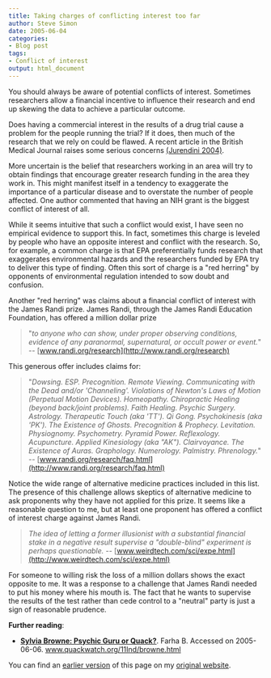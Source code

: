 ```yaml
---
title: Taking charges of conflicting interest too far
author: Steve Simon
date: 2005-06-04
categories:
- Blog post
tags:
- Conflict of interest
output: html_document
---
```

You should always be aware of potential conflicts of interest. Sometimes
researchers allow a financial incentive to influence their research and
end up skewing the data to achieve a particular outcome.

Does having a commercial interest in the results of a drug trial cause a
problem for the people running the trial? If it does, then much of the
research that we rely on could be flawed. A recent article in the
British Medical Journal raises some serious concerns [(Jurendini
2004)](http://www.ncbi.nlm.nih.gov/entrez/query.fcgi?cmd=Retrieve&db=PubMed&list_uids=15073072&dopt=Abstract).

More uncertain is the belief that researchers working in an area will
try to obtain findings that encourage greater research funding in the
area they work in. This might manifest itself in a tendency to
exaggerate the importance of a particular disease and to overstate the
number of people affected. One author commented that having an NIH grant
is the biggest conflict of interest of all.

While it seems intuitive that such a conflict would exist, I have seen
no empirical evidence to support this. In fact, sometimes this charge is
leveled by people who have an opposite interest and conflict with the
research. So, for example, a common charge is that EPA preferentially
funds research that exaggerates environmental hazards and the
researchers funded by EPA try to deliver this type of finding. Often
this sort of charge is a "red herring" by opponents of environmental
regulation intended to sow doubt and confusion.

Another "red herring" was claims about a financial conflict of
interest with the James Randi prize. James Randi, through the James
Randi Education Foundation, has offered a million dollar prize

> "*to anyone who can show, under proper observing conditions, evidence
> of any paranormal, supernatural, or occult power or event.*" \--
> [www.randi.org/research](http://www.randi.org/research)

This generous offer includes claims for:

> "*Dowsing. ESP. Precognition. Remote Viewing. Communicating with the
> Dead and/or 'Channeling'. Violations of Newton's Laws of Motion
> (Perpetual Motion Devices). Homeopathy. Chiropractic Healing (beyond
> back/joint problems). Faith Healing. Psychic Surgery. Astrology.
> Therapeutic Touch (aka 'TT'). Qi Gong. Psychokinesis (aka 'PK').
> The Existence of Ghosts. Precognition & Prophecy. Levitation.
> Physiognomy. Psychometry. Pyramid Power. Reflexology. Acupuncture.
> Applied Kinesiology (aka "AK"). Clairvoyance. The Existence of
> Auras. Graphology. Numerology. Palmistry. Phrenology.*" \--
> [www.randi.org/research/faq.html](http://www.randi.org/research/faq.html)

Notice the wide range of alternative medicine practices included in this
list. The presence of this challenge allows skeptics of alternative
medicine to ask proponents why they have not applied for this prize. It
seems like a reasonable question to me, but at least one proponent has
offered a conflict of interest charge against James Randi.

> *The idea of letting a former illusionist with a substantial financial
> stake in a negative result supervise a "double-blind" experiment is
> perhaps questionable.* \--
> [www.weirdtech.com/sci/expe.html](http://www.weirdtech.com/sci/expe.html)

For someone to willing risk the loss of a million dollars shows the
exact opposite to me. It was a response to a challenge that James Randi
needed to put his money where his mouth is. The fact that he wants to
supervise the results of the test rather than cede control to a
"neutral" party is just a sign of reasonable prudence.

**Further reading**:

-   **[Sylvia Browne: Psychic Guru or
    Quack?](http://www.quackwatch.org/11Ind/browne.html%20)**. Farha B.
    Accessed on 2005-06-06. www.quackwatch.org/11Ind/browne.html

You can find an [earlier version][sim1] of this page on my [original website][sim2].


[sim1]: http://www.pmean.com/05/ConflictInterestA.html
[sim2]: http://www.pmean.com/original_site.html
